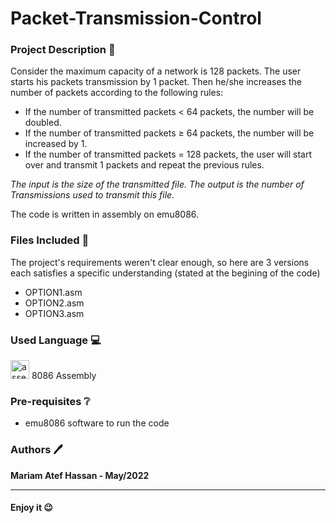 # Packet-Transmission-Control

### Project Description :page_facing_up:
Consider the maximum capacity of a network is 128 packets. The user starts his packets transmission by 1 packet. Then he/she increases the number of packets according to the following rules:
- If the number of transmitted packets < 64 packets, the number will be doubled.
- If the number of transmitted packets ≥ 64 packets, the number will be increased by 1.
- If the number of transmitted packets = 128 packets, the user will start over and transmit 1 packets and repeat the previous rules.

_The input is the size of the transmitted file.
The output is the number of Transmissions used to transmit this file._

The code is written in assembly on emu8086.

### Files Included 📁
The project's requirements weren't clear enough, so here are 3 versions each satisfies a specific understanding (stated at the begining of the code)
- OPTION1.asm 
- OPTION2.asm 
- OPTION3.asm   

### Used Language 💻

<img src="https://hackr.io/tutorials/learn-assembly-language/logo/logo-assembly-language?ver=1603208610" alt="assembly" width="30" height="30">  8086 Assembly

### Pre-requisites ❔
- emu8086 software to run the code



### Authors 🖊️
**Mariam Atef Hassan  -  May/2022**

<hr>

#### Enjoy it 😉
